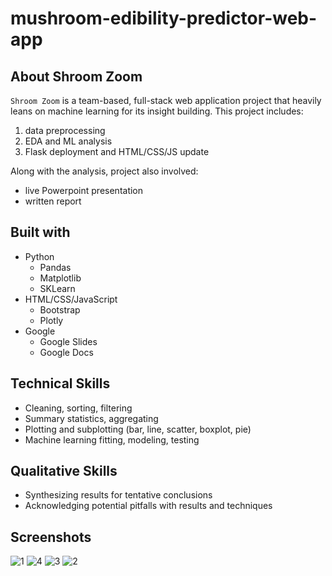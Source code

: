 # mushroom-edibility-predictor-web-app

## About Shroom Zoom

`Shroom Zoom` is a team-based, full-stack web application project that heavily leans on machine learning for its insight building. This project includes:
1) data preprocessing
2) EDA and ML analysis
3) Flask deployment and HTML/CSS/JS update

Along with the analysis, project also involved:
- live Powerpoint presentation
- written report

## Built with
- Python
    - Pandas
    - Matplotlib
    - SKLearn
- HTML/CSS/JavaScript
    - Bootstrap
    - Plotly
- Google
    - Google Slides
    - Google Docs

## Technical Skills
- Cleaning, sorting, filtering
- Summary statistics, aggregating
- Plotting and subplotting (bar, line, scatter, boxplot, pie)
- Machine learning fitting, modeling, testing

## Qualitative Skills
- Synthesizing results for tentative conclusions
- Acknowledging potential pitfalls with results and techniques

## Screenshots
![1](https://user-images.githubusercontent.com/74934154/158026115-8f7f1771-8721-48b2-909e-27bc74a43e36.png)
![4](https://user-images.githubusercontent.com/74934154/158026114-4344fa64-2762-451f-8b39-612486ecc79e.png)
![3](https://user-images.githubusercontent.com/74934154/158026113-ede62f08-219a-4803-93b3-433db43e59b3.png)
![2](https://user-images.githubusercontent.com/74934154/158026111-2fdae7d4-d72f-4de4-aa55-7693cb209615.png)


